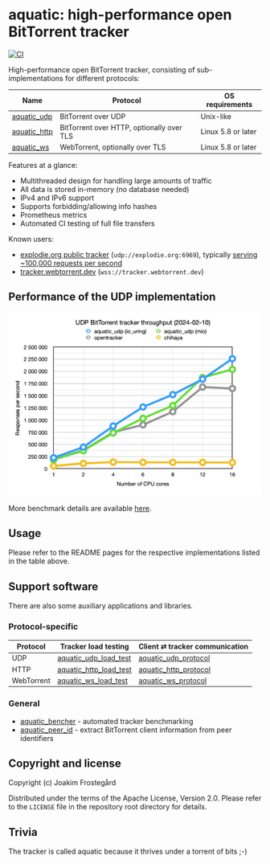 # aquatic: high-performance open BitTorrent tracker

[![CI](https://github.com/greatest-ape/aquatic/actions/workflows/ci.yml/badge.svg)](https://github.com/greatest-ape/aquatic/actions/workflows/ci.yml)

High-performance open BitTorrent tracker, consisting
of sub-implementations for different protocols:

[aquatic_udp]: ./crates/udp
[aquatic_http]: ./crates/http
[aquatic_ws]: ./crates/ws

| Name           | Protocol                                  | OS requirements    |
|----------------|-------------------------------------------|--------------------|
| [aquatic_udp]  | BitTorrent over UDP                       | Unix-like          |
| [aquatic_http] | BitTorrent over HTTP, optionally over TLS | Linux 5.8 or later |
| [aquatic_ws]   | WebTorrent, optionally over TLS           | Linux 5.8 or later |

Features at a glance:

- Multithreaded design for handling large amounts of traffic
- All data is stored in-memory (no database needed)
- IPv4 and IPv6 support
- Supports forbidding/allowing info hashes
- Prometheus metrics
- Automated CI testing of full file transfers

Known users:

- [explodie.org public tracker](https://explodie.org/opentracker.html) (`udp://explodie.org:6969`), typically [serving ~100,000 requests per second](https://explodie.org/tracker-stats.html)
- [tracker.webtorrent.dev](https://tracker.webtorrent.dev) (`wss://tracker.webtorrent.dev`)

## Performance of the UDP implementation

![UDP BitTorrent tracker throughput](./documents/aquatic-udp-load-test-2024-02-10.png)

More benchmark details are available [here](./documents/aquatic-udp-load-test-2024-02-10.md).

## Usage

Please refer to the README pages for the respective implementations listed in
the table above.

## Support software

There are also some auxiliary applications and libraries.

### Protocol-specific

| Protocol   | Tracker load testing                               | Client ⇄ tracker communication                   |
|------------|----------------------------------------------------|--------------------------------------------------|
| UDP        | [aquatic_udp_load_test](./crates/udp_load_test/)   | [aquatic_udp_protocol](./crates/udp_protocol/)   |
| HTTP       | [aquatic_http_load_test](./crates/http_load_test/) | [aquatic_http_protocol](./crates/http_protocol/) |
| WebTorrent | [aquatic_ws_load_test](./crates/ws_load_test/)     | [aquatic_ws_protocol](./crates/ws_protocol/)     |

### General

- [aquatic_bencher](./crates/bencher/) - automated tracker benchmarking
- [aquatic_peer_id](./crates/peer_id/) - extract BitTorrent client information from peer identifiers

## Copyright and license

Copyright (c) Joakim Frostegård

Distributed under the terms of the Apache License, Version 2.0. Please refer to
the `LICENSE` file in the repository root directory for details.

## Trivia

The tracker is called aquatic because it thrives under a torrent of bits ;-)
